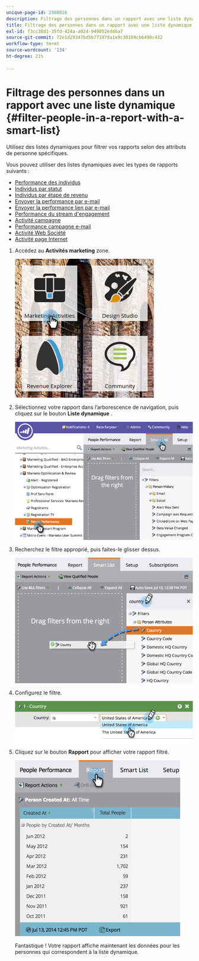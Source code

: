 ```yaml
---
unique-page-id: 2360016
description: Filtrage des personnes dans un rapport avec une liste dynamique - Documents Marketo - Documentation du produit
title: Filtrage des personnes dans un rapport avec une liste dynamique
exl-id: f3cc38d1-35fd-424a-a024-949852edd6a7
source-git-commit: 72e1d29347bd5b77107da1e9c30169cb6490c432
workflow-type: tm+mt
source-wordcount: '134'
ht-degree: 21%

---
```


# Filtrage des personnes dans un rapport avec une liste dynamique {#filter-people-in-a-report-with-a-smart-list}

Utilisez des listes dynamiques pour filtrer vos rapports selon des attributs de personne spécifiques.

Vous pouvez utiliser des listes dynamiques avec les types de rapports suivants :

* [Performance des individus](/help/marketo/product-docs/reporting/basic-reporting/report-types/people-performance-report.md)
* [Individus par statut](/help/marketo/product-docs/reporting/basic-reporting/report-types/people-by-status-report.md)
* [Individus par étape de revenu](/help/marketo/product-docs/reporting/revenue-cycle-analytics/revenue-tools/people-by-revenue-stage-report.md)
* [Envoyer la performance par e-mail](/help/marketo/product-docs/email-marketing/email-programs/email-program-data/email-performance-report.md)
* [Envoyer la performance lien par e-mail](/help/marketo/product-docs/email-marketing/email-programs/email-program-data/email-link-performance-report.md)
* [Performance du stream d&#39;engagement](/help/marketo/product-docs/email-marketing/drip-nurturing/reports-and-notifications/engagement-stream-performance-report.md)
* [Activité campagne](/help/marketo/product-docs/reporting/basic-reporting/report-types/campaign-activity-report.md)
* [Performance campagne e-mail](/help/marketo/product-docs/reporting/basic-reporting/report-types/campaign-email-performance-report.md)
* [Activité Web Société](/help/marketo/product-docs/reporting/basic-reporting/report-types/company-web-activity-report.md)
* [Activité page Internet](/help/marketo/product-docs/reporting/basic-reporting/report-types/web-page-activity-report.md)

1. Accédez au **Activités marketing** zone.

   ![](assets/image2017-3-27-11-3a31-3a2.png)

1. Sélectionnez votre rapport dans l’arborescence de navigation, puis cliquez sur le bouton **Liste dynamique** .

   ![](assets/image2017-3-27-14-3a12-3a53.png)

1. Recherchez le filtre approprié, puis faites-le glisser dessus.

   ![](assets/image2017-3-27-14-3a13-3a46.png)

1. Configurez le filtre.

   ![](assets/image2014-9-16-12-3a35-3a50.png)

1. Cliquez sur le bouton **Rapport** pour afficher votre rapport filtré.

   ![](assets/image2017-3-27-14-3a14-3a16.png)

   Fantastique ! Votre rapport affiche maintenant les données pour les personnes qui correspondent à la liste dynamique.
